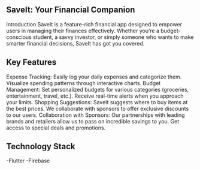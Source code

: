 SaveIt: Your Financial Companion
---------------------------------

Introduction
SaveIt is a feature-rich financial app designed to empower users in managing their finances effectively. Whether you’re a budget-conscious student, a savvy investor, or simply someone who wants to make smarter financial decisions, SaveIt has got you covered.

Key Features
-------------
Expense Tracking: Easily log your daily expenses and categorize them. Visualize spending patterns through interactive charts.
Budget Management: Set personalized budgets for various categories (groceries, entertainment, travel, etc.). Receive real-time alerts when you approach your limits.
Shopping Suggestions: SaveIt suggests where to buy items at the best prices. We collaborate with sponsors to offer exclusive discounts to our users.
Collaboration with Sponsors: Our partnerships with leading brands and retailers allow us to pass on incredible savings to you. Get access to special deals and promotions.

Technology Stack
-----------------
-Flutter
-Firebase
